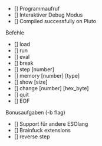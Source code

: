 - [] Programmaufruf
- [] Interaktiver Debug Modus
- [] Compiled successfully on Pluto


Befehle

- [] load <filename>
- [] run
- [] eval <brainfuckstring : maxlen = 80 >
- [] break <program counter>
- [] step [number]
- [] memory [number] [type]
- [] show [size]
- [] change [number] [hex_byte]
- [] quit
- [] EOF


Bonusaufgaben (-b flag)
- [] Support für andere ESOlang
- [] Brainfuck extensions 
- [] reverse step
